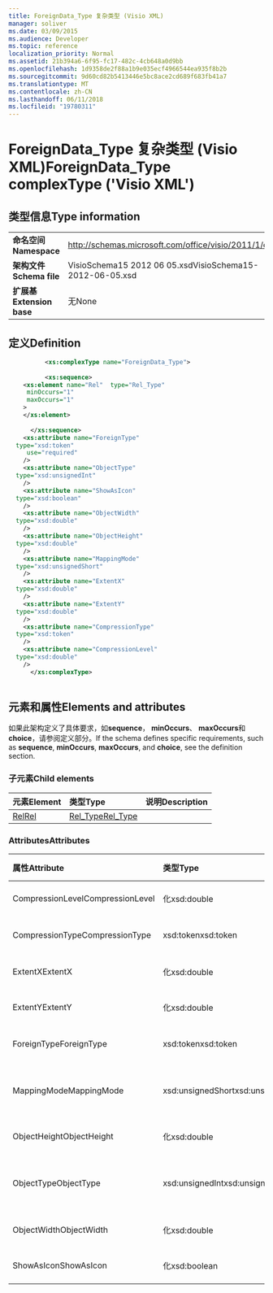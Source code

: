 ```yaml
---
title: ForeignData_Type 复杂类型 (Visio XML)
manager: soliver
ms.date: 03/09/2015
ms.audience: Developer
ms.topic: reference
localization_priority: Normal
ms.assetid: 21b394a6-6f95-fc17-482c-4cb648a0d9bb
ms.openlocfilehash: 1d9358de2f88a1b9e035ecf4966544ea935f8b2b
ms.sourcegitcommit: 9d60cd82b5413446e5bc8ace2cd689f683fb41a7
ms.translationtype: MT
ms.contentlocale: zh-CN
ms.lasthandoff: 06/11/2018
ms.locfileid: "19780311"
---
```

# <a name="foreigndatatype-complextype-visio-xml"></a><span data-ttu-id="f6192-102">ForeignData_Type 复杂类型 (Visio XML)</span><span class="sxs-lookup"><span data-stu-id="f6192-102">ForeignData_Type complexType ('Visio XML')</span></span>

## <a name="type-information"></a><span data-ttu-id="f6192-103">类型信息</span><span class="sxs-lookup"><span data-stu-id="f6192-103">Type information</span></span>

|||
|:-----|:-----|
|<span data-ttu-id="f6192-104">**命名空间**</span><span class="sxs-lookup"><span data-stu-id="f6192-104">**Namespace**</span></span> <br/> |http://schemas.microsoft.com/office/visio/2011/1/core  <br/> |
|<span data-ttu-id="f6192-105">**架构文件**</span><span class="sxs-lookup"><span data-stu-id="f6192-105">**Schema file**</span></span> <br/> |<span data-ttu-id="f6192-106">VisioSchema15 2012 06 05.xsd</span><span class="sxs-lookup"><span data-stu-id="f6192-106">VisioSchema15-2012-06-05.xsd</span></span>  <br/> |
|<span data-ttu-id="f6192-107">**扩展基**</span><span class="sxs-lookup"><span data-stu-id="f6192-107">**Extension base**</span></span> <br/> |<span data-ttu-id="f6192-108">无</span><span class="sxs-lookup"><span data-stu-id="f6192-108">None</span></span>  <br/> |
   
## <a name="definition"></a><span data-ttu-id="f6192-109">定义</span><span class="sxs-lookup"><span data-stu-id="f6192-109">Definition</span></span>

```XML
          <xs:complexType name="ForeignData_Type">
          
          <xs:sequence>
    <xs:element name="Rel"  type="Rel_Type"
     minOccurs="1"
     maxOccurs="1"
    >
    </xs:element>
    
      </xs:sequence>
    <xs:attribute name="ForeignType"
  type="xsd:token"
     use="required"
    />
    <xs:attribute name="ObjectType"
  type="xsd:unsignedInt"
    />
    <xs:attribute name="ShowAsIcon"
  type="xsd:boolean"
    />
    <xs:attribute name="ObjectWidth"
  type="xsd:double"
    />
    <xs:attribute name="ObjectHeight"
  type="xsd:double"
    />
    <xs:attribute name="MappingMode"
  type="xsd:unsignedShort"
    />
    <xs:attribute name="ExtentX"
  type="xsd:double"
    />
    <xs:attribute name="ExtentY"
  type="xsd:double"
    />
    <xs:attribute name="CompressionType"
  type="xsd:token"
    />
    <xs:attribute name="CompressionLevel"
  type="xsd:double"
    />
      </xs:complexType>
      
```

## <a name="elements-and-attributes"></a><span data-ttu-id="f6192-110">元素和属性</span><span class="sxs-lookup"><span data-stu-id="f6192-110">Elements and attributes</span></span>

<span data-ttu-id="f6192-111">如果此架构定义了具体要求，如**sequence**， **minOccurs**、 **maxOccurs**和**choice**，请参阅定义部分。</span><span class="sxs-lookup"><span data-stu-id="f6192-111">If the schema defines specific requirements, such as **sequence**, **minOccurs**, **maxOccurs**, and **choice**, see the definition section.</span></span> 
  
### <a name="child-elements"></a><span data-ttu-id="f6192-112">子元素</span><span class="sxs-lookup"><span data-stu-id="f6192-112">Child elements</span></span>

|<span data-ttu-id="f6192-113">**元素**</span><span class="sxs-lookup"><span data-stu-id="f6192-113">**Element**</span></span>|<span data-ttu-id="f6192-114">**类型**</span><span class="sxs-lookup"><span data-stu-id="f6192-114">**Type**</span></span>|<span data-ttu-id="f6192-115">**说明**</span><span class="sxs-lookup"><span data-stu-id="f6192-115">**Description**</span></span>|
|:-----|:-----|:-----|
|[<span data-ttu-id="f6192-116">Rel</span><span class="sxs-lookup"><span data-stu-id="f6192-116">Rel</span></span>](rel-element-foreigndata_type-complextypevisio-xml.md) <br/> |[<span data-ttu-id="f6192-117">Rel_Type</span><span class="sxs-lookup"><span data-stu-id="f6192-117">Rel_Type</span></span>](rel_type-complextypevisio-xml.md) <br/> ||
   
### <a name="attributes"></a><span data-ttu-id="f6192-118">Attributes</span><span class="sxs-lookup"><span data-stu-id="f6192-118">Attributes</span></span>

|<span data-ttu-id="f6192-119">**属性**</span><span class="sxs-lookup"><span data-stu-id="f6192-119">**Attribute**</span></span>|<span data-ttu-id="f6192-120">**类型**</span><span class="sxs-lookup"><span data-stu-id="f6192-120">**Type**</span></span>|<span data-ttu-id="f6192-121">**必需**</span><span class="sxs-lookup"><span data-stu-id="f6192-121">**Required**</span></span>|<span data-ttu-id="f6192-122">**说明**</span><span class="sxs-lookup"><span data-stu-id="f6192-122">**Description**</span></span>|<span data-ttu-id="f6192-123">**可能的值**</span><span class="sxs-lookup"><span data-stu-id="f6192-123">**Possible values**</span></span>|
|:-----|:-----|:-----|:-----|:-----|
|<span data-ttu-id="f6192-124">CompressionLevel</span><span class="sxs-lookup"><span data-stu-id="f6192-124">CompressionLevel</span></span>  <br/> |<span data-ttu-id="f6192-125">化</span><span class="sxs-lookup"><span data-stu-id="f6192-125">xsd:double</span></span>  <br/> |<span data-ttu-id="f6192-126">可选</span><span class="sxs-lookup"><span data-stu-id="f6192-126">optional</span></span>  <br/> ||<span data-ttu-id="f6192-127">化类型的值。</span><span class="sxs-lookup"><span data-stu-id="f6192-127">Values of the xsd:double type.</span></span>  <br/> |
|<span data-ttu-id="f6192-128">CompressionType</span><span class="sxs-lookup"><span data-stu-id="f6192-128">CompressionType</span></span>  <br/> |<span data-ttu-id="f6192-129">xsd:token</span><span class="sxs-lookup"><span data-stu-id="f6192-129">xsd:token</span></span>  <br/> |<span data-ttu-id="f6192-130">可选</span><span class="sxs-lookup"><span data-stu-id="f6192-130">optional</span></span>  <br/> ||<span data-ttu-id="f6192-131">Xsd:token 类型的值。</span><span class="sxs-lookup"><span data-stu-id="f6192-131">Values of the xsd:token type.</span></span>  <br/> |
|<span data-ttu-id="f6192-132">ExtentX</span><span class="sxs-lookup"><span data-stu-id="f6192-132">ExtentX</span></span>  <br/> |<span data-ttu-id="f6192-133">化</span><span class="sxs-lookup"><span data-stu-id="f6192-133">xsd:double</span></span>  <br/> |<span data-ttu-id="f6192-134">可选</span><span class="sxs-lookup"><span data-stu-id="f6192-134">optional</span></span>  <br/> ||<span data-ttu-id="f6192-135">化类型的值。</span><span class="sxs-lookup"><span data-stu-id="f6192-135">Values of the xsd:double type.</span></span>  <br/> |
|<span data-ttu-id="f6192-136">ExtentY</span><span class="sxs-lookup"><span data-stu-id="f6192-136">ExtentY</span></span>  <br/> |<span data-ttu-id="f6192-137">化</span><span class="sxs-lookup"><span data-stu-id="f6192-137">xsd:double</span></span>  <br/> |<span data-ttu-id="f6192-138">可选</span><span class="sxs-lookup"><span data-stu-id="f6192-138">optional</span></span>  <br/> ||<span data-ttu-id="f6192-139">化类型的值。</span><span class="sxs-lookup"><span data-stu-id="f6192-139">Values of the xsd:double type.</span></span>  <br/> |
|<span data-ttu-id="f6192-140">ForeignType</span><span class="sxs-lookup"><span data-stu-id="f6192-140">ForeignType</span></span>  <br/> |<span data-ttu-id="f6192-141">xsd:token</span><span class="sxs-lookup"><span data-stu-id="f6192-141">xsd:token</span></span>  <br/> |<span data-ttu-id="f6192-142">必需</span><span class="sxs-lookup"><span data-stu-id="f6192-142">required</span></span>  <br/> ||<span data-ttu-id="f6192-143">Xsd:token 类型的值。</span><span class="sxs-lookup"><span data-stu-id="f6192-143">Values of the xsd:token type.</span></span>  <br/> |
|<span data-ttu-id="f6192-144">MappingMode</span><span class="sxs-lookup"><span data-stu-id="f6192-144">MappingMode</span></span>  <br/> |<span data-ttu-id="f6192-145">xsd:unsignedShort</span><span class="sxs-lookup"><span data-stu-id="f6192-145">xsd:unsignedShort</span></span>  <br/> |<span data-ttu-id="f6192-146">可选</span><span class="sxs-lookup"><span data-stu-id="f6192-146">optional</span></span>  <br/> ||<span data-ttu-id="f6192-147">Xsd:unsignedShort 类型的值。</span><span class="sxs-lookup"><span data-stu-id="f6192-147">Values of the xsd:unsignedShort type.</span></span>  <br/> |
|<span data-ttu-id="f6192-148">ObjectHeight</span><span class="sxs-lookup"><span data-stu-id="f6192-148">ObjectHeight</span></span>  <br/> |<span data-ttu-id="f6192-149">化</span><span class="sxs-lookup"><span data-stu-id="f6192-149">xsd:double</span></span>  <br/> |<span data-ttu-id="f6192-150">可选</span><span class="sxs-lookup"><span data-stu-id="f6192-150">optional</span></span>  <br/> ||<span data-ttu-id="f6192-151">化类型的值。</span><span class="sxs-lookup"><span data-stu-id="f6192-151">Values of the xsd:double type.</span></span>  <br/> |
|<span data-ttu-id="f6192-152">ObjectType</span><span class="sxs-lookup"><span data-stu-id="f6192-152">ObjectType</span></span>  <br/> |<span data-ttu-id="f6192-153">xsd:unsignedInt</span><span class="sxs-lookup"><span data-stu-id="f6192-153">xsd:unsignedInt</span></span>  <br/> |<span data-ttu-id="f6192-154">可选</span><span class="sxs-lookup"><span data-stu-id="f6192-154">optional</span></span>  <br/> ||<span data-ttu-id="f6192-155">Xsd:unsignedInt 类型的值。</span><span class="sxs-lookup"><span data-stu-id="f6192-155">Values of the xsd:unsignedInt type.</span></span>  <br/> |
|<span data-ttu-id="f6192-156">ObjectWidth</span><span class="sxs-lookup"><span data-stu-id="f6192-156">ObjectWidth</span></span>  <br/> |<span data-ttu-id="f6192-157">化</span><span class="sxs-lookup"><span data-stu-id="f6192-157">xsd:double</span></span>  <br/> |<span data-ttu-id="f6192-158">可选</span><span class="sxs-lookup"><span data-stu-id="f6192-158">optional</span></span>  <br/> ||<span data-ttu-id="f6192-159">化类型的值。</span><span class="sxs-lookup"><span data-stu-id="f6192-159">Values of the xsd:double type.</span></span>  <br/> |
|<span data-ttu-id="f6192-160">ShowAsIcon</span><span class="sxs-lookup"><span data-stu-id="f6192-160">ShowAsIcon</span></span>  <br/> |<span data-ttu-id="f6192-161">化</span><span class="sxs-lookup"><span data-stu-id="f6192-161">xsd:boolean</span></span>  <br/> |<span data-ttu-id="f6192-162">可选</span><span class="sxs-lookup"><span data-stu-id="f6192-162">optional</span></span>  <br/> ||<span data-ttu-id="f6192-163">化类型的值。</span><span class="sxs-lookup"><span data-stu-id="f6192-163">Values of the xsd:boolean type.</span></span>  <br/> |
   

